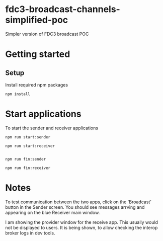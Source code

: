 # fdc3-broadcast-channels-simplified-poc
 Simpler version of FDC3 broadcast POC

# Getting started

## Setup
Install required npm packages
```
npm install
```

# Start applications
To start the sender and receiver applications

```
npm run start:sender

npm run start:receiver


npm run fin:sender

npm run fin:receiver
```

# Notes

To test communication between the two apps, click on the 'Broadcast' button in the Sender screen. You should see messages arrving and appearing on the blue Receiver main window.

I am showing the provider window for the receive app. This usually would not be displayed to users. It is being shown, to allow checking the interop broker logs in dev tools.